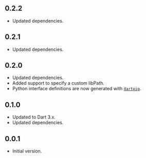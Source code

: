 ## 0.2.2

- Updated dependencies.

## 0.2.1

- Updated dependencies.

## 0.2.0

- Updated dependencies.
- Added support to specify a custom libPath.
- Python interface definitions are now generated with [`dartpip`](https://pub.dev/packages/dartpip).

## 0.1.0

- Updated to Dart 3.x.
- Updated dependencies.

## 0.0.1

- Initial version.

